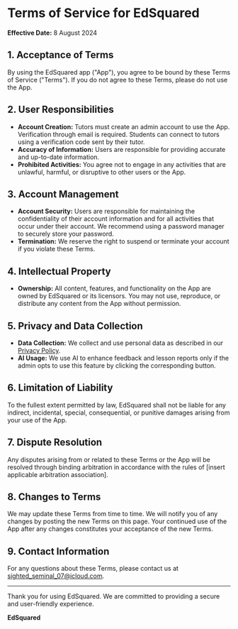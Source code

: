 # Terms of Service for EdSquared

**Effective Date:** 8 August 2024

## 1. Acceptance of Terms

By using the EdSquared app ("App"), you agree to be bound by these Terms of Service ("Terms"). If you do not agree to these Terms, please do not use the App.

## 2. User Responsibilities

- **Account Creation:** Tutors must create an admin account to use the App. Verification through email is required. Students can connect to tutors using a verification code sent by their tutor.
- **Accuracy of Information:** Users are responsible for providing accurate and up-to-date information.
- **Prohibited Activities:** You agree not to engage in any activities that are unlawful, harmful, or disruptive to other users or the App.

## 3. Account Management

- **Account Security:** Users are responsible for maintaining the confidentiality of their account information and for all activities that occur under their account. We recommend using a password manager to securely store your password.
- **Termination:** We reserve the right to suspend or terminate your account if you violate these Terms.

## 4. Intellectual Property

- **Ownership:** All content, features, and functionality on the App are owned by EdSquared or its licensors. You may not use, reproduce, or distribute any content from the App without permission.

## 5. Privacy and Data Collection

- **Data Collection:** We collect and use personal data as described in our [Privacy Policy](https://github.com/Cas-07/privacy-policy/blob/main/privacy-policy.md).
- **AI Usage:** We use AI to enhance feedback and lesson reports only if the admin opts to use this feature by clicking the corresponding button.

## 6. Limitation of Liability

To the fullest extent permitted by law, EdSquared shall not be liable for any indirect, incidental, special, consequential, or punitive damages arising from your use of the App.

## 7. Dispute Resolution

Any disputes arising from or related to these Terms or the App will be resolved through binding arbitration in accordance with the rules of [insert applicable arbitration association].

## 8. Changes to Terms

We may update these Terms from time to time. We will notify you of any changes by posting the new Terms on this page. Your continued use of the App after any changes constitutes your acceptance of the new Terms.

## 9. Contact Information

For any questions about these Terms, please contact us at [sighted_seminal_07@icloud.com](mailto:sighted_seminal_07@icloud.com).

---

Thank you for using EdSquared. We are committed to providing a secure and user-friendly experience.

**EdSquared**
